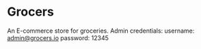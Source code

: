 # Grocers
An E-commerce store for groceries.
Admin credentials:
  username: admin@grocers.io
  password: 12345

